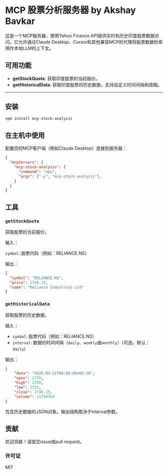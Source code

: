 # MCP 股票分析服务器 by Akshay Bavkar

这是一个MCP服务器，使用Yahoo Finance API提供实时和历史印度股票数据访问。它允许通过Claude Desktop、Cursor和其他兼容MCP的代理将股票数据检索用作本地LLM的上下文。

## 可用功能

- **getStockQuote**: 获取印度股票的当前报价。
- **getHistoricalData**: 获取印度股票的历史数据，支持自定义时间间隔和周期。

---

## 安装

```bash
npm install mcp-stock-analysis
```

## 在主机中使用

配置您的MCP客户端（例如Claude Desktop）连接到服务器：

```JSON
{
  "mcpServers": {
    "mcp-stock-analysis": {
      "command": "npx",
      "args": ["-y", "mcp-stock-analysis"],
    }
  }
}
```

## 工具

### `getStockQuote`

获取股票的当前报价。

输入：

`symbol`: 股票代码（例如：RELIANCE.NS）

输出：

```JSON
{
  "symbol": "RELIANCE.NS",
  "price": 2748.15,
  "name": "Reliance Industries Ltd"
}
```

### `getHistoricalData`

获取股票的历史数据。

输入：

- `symbol`: 股票代码（例如：RELIANCE.NS）
- `interval`: 数据的时间间隔（`daily`、`weekly`或`monthly`）（可选，默认：`daily`）

输出：

```JSON
{
    "date": "2025-03-21T00:00:00+05:30",
    "open": 2735,
    "high": 2750,
    "low": 2725,
    "close": 2748.15,
    "volume": 21780769
}
```

包含历史数据的JSON对象。输出结构取决于interval参数。

## 贡献

欢迎贡献！请提交issue或pull request。

### 许可证

MIT
